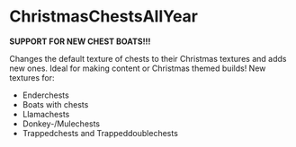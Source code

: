 # ChristmasChestsAllYear

**SUPPORT FOR NEW CHEST BOATS!!!**

Changes the default texture of chests to their Christmas textures and adds new ones.
Ideal for making content or Christmas themed builds!
New textures for:

- Enderchests
- Boats with chests
- Llamachests
- Donkey-/Mulechests
- Trappedchests and Trappeddoublechests
